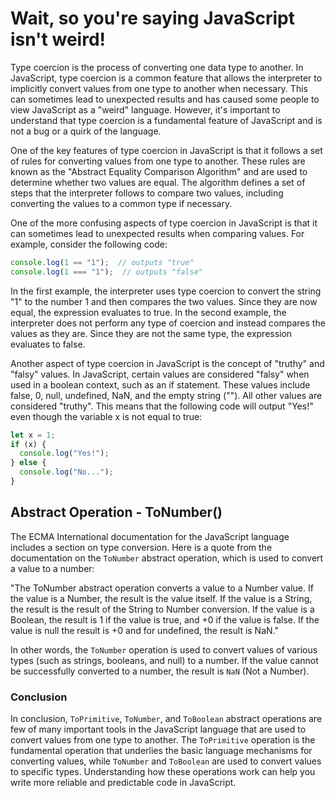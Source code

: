 # Wait, so you're saying JavaScript isn't weird!

Type coercion is the process of converting one data type to another. In JavaScript, type coercion is a common feature that allows the interpreter to implicitly convert values from one type to another when necessary. This can sometimes lead to unexpected results and has caused some people to view JavaScript as a "weird" language. However, it's important to understand that type coercion is a fundamental feature of JavaScript and is not a bug or a quirk of the language.

One of the key features of type coercion in JavaScript is that it follows a set of rules for converting values from one type to another. These rules are known as the "Abstract Equality Comparison Algorithm" and are used to determine whether two values are equal. The algorithm defines a set of steps that the interpreter follows to compare two values, including converting the values to a common type if necessary.

One of the more confusing aspects of type coercion in JavaScript is that it can sometimes lead to unexpected results when comparing values. For example, consider the following code:

```javascript
console.log(1 == "1");  // outputs "true"
console.log(1 === "1");  // outputs "false"
```

In the first example, the interpreter uses type coercion to convert the string "1" to the number 1 and then compares the two values. Since they are now equal, the expression evaluates to true. In the second example, the interpreter does not perform any type of coercion and instead compares the values as they are. Since they are not the same type, the expression evaluates to false.

Another aspect of type coercion in JavaScript is the concept of "truthy" and "falsy" values. In JavaScript, certain values are considered "falsy" when used in a boolean context, such as an if statement. These values include false, 0, null, undefined, NaN, and the empty string (""). All other values are considered "truthy". This means that the following code will output "Yes!" even though the variable x is not equal to true:

```javascript
let x = 1;
if (x) {
  console.log("Yes!");
} else {
  console.log("No...");
}
```

## Abstract Operation - ToNumber()

The ECMA International documentation for the JavaScript language includes a section on type conversion. Here is a quote from the documentation on the `ToNumber` abstract operation, which is used to convert a value to a number:

"The ToNumber abstract operation converts a value to a Number value. If the value is a Number, the result is the value itself. If the value is a String, the result is the result of the String to Number conversion. If the value is a Boolean, the result is 1 if the value is true, and +0 if the value is false. If the value is null the result is +0 and for undefined, the result is NaN."

In other words, the `ToNumber` operation is used to convert values of various types (such as strings, booleans, and null) to a number. If the value cannot be successfully converted to a number, the result is `NaN` (Not a Number).

### Conclusion

In conclusion, `ToPrimitive`, `ToNumber`, and `ToBoolean` abstract operations are few of many important tools in the JavaScript language that are used to convert values from one type to another. The `ToPrimitive` operation is the fundamental operation that underlies the basic language mechanisms for converting values, while `ToNumber` and `ToBoolean` are used to convert values to specific types. Understanding how these operations work can help you write more reliable and predictable code in JavaScript.